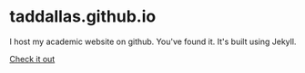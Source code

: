 taddallas.github.io
===================


I host my academic website on github. You've found it. It's built using Jekyll.  

[Check it out](http://taddallas.github.io)


